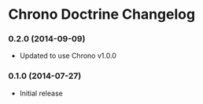 # Chrono Doctrine Changelog

### 0.2.0 (2014-09-09)

* Updated to use Chrono v1.0.0

### 0.1.0 (2014-07-27)

* Initial release
